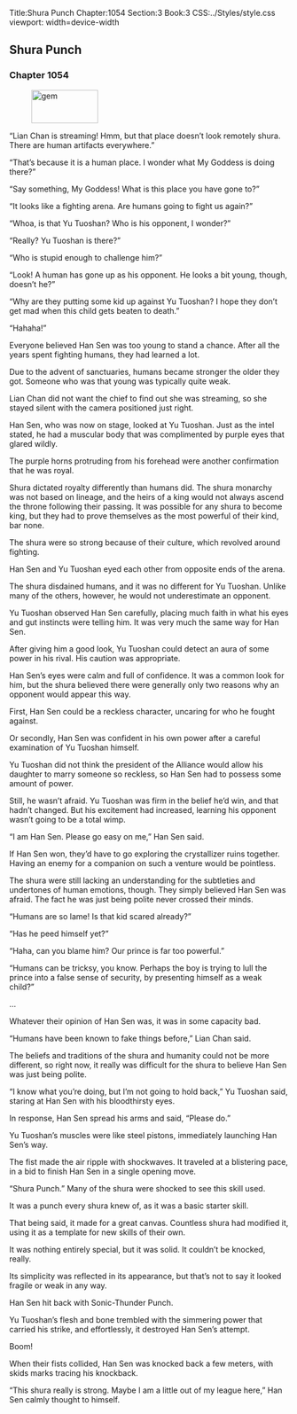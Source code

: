 Title:Shura Punch 
Chapter:1054 
Section:3 
Book:3 
CSS:../Styles/style.css 
viewport: width=device-width
  
## Shura Punch
### Chapter 1054
  
<figure>
	<img src="../Images/gem.gif" alt="gem" id="gem" width="120" height="60" />
</figure>
  

  
“Lian Chan is streaming! Hmm, but that place doesn’t look remotely shura. There are human artifacts everywhere.”

“That’s because it is a human place. I wonder what My Goddess is doing there?”

“Say something, My Goddess! What is this place you have gone to?”

“It looks like a fighting arena. Are humans going to fight us again?”

“Whoa, is that Yu Tuoshan? Who is his opponent, I wonder?”

“Really? Yu Tuoshan is there?”

“Who is stupid enough to challenge him?”

“Look! A human has gone up as his opponent. He looks a bit young, though, doesn’t he?”

“Why are they putting some kid up against Yu Tuoshan? I hope they don’t get mad when this child gets beaten to death.”

“Hahaha!”

Everyone believed Han Sen was too young to stand a chance. After all the years spent fighting humans, they had learned a lot.

Due to the advent of sanctuaries, humans became stronger the older they got. Someone who was that young was typically quite weak.

Lian Chan did not want the chief to find out she was streaming, so she stayed silent with the camera positioned just right.

Han Sen, who was now on stage, looked at Yu Tuoshan. Just as the intel stated, he had a muscular body that was complimented by purple eyes that glared wildly.

The purple horns protruding from his forehead were another confirmation that he was royal.

Shura dictated royalty differently than humans did. The shura monarchy was not based on lineage, and the heirs of a king would not always ascend the throne following their passing. It was possible for any shura to become king, but they had to prove themselves as the most powerful of their kind, bar none.

The shura were so strong because of their culture, which revolved around fighting.

Han Sen and Yu Tuoshan eyed each other from opposite ends of the arena.

The shura disdained humans, and it was no different for Yu Tuoshan. Unlike many of the others, however, he would not underestimate an opponent.

Yu Tuoshan observed Han Sen carefully, placing much faith in what his eyes and gut instincts were telling him. It was very much the same way for Han Sen.

After giving him a good look, Yu Tuoshan could detect an aura of some power in his rival. His caution was appropriate.

Han Sen’s eyes were calm and full of confidence. It was a common look for him, but the shura believed there were generally only two reasons why an opponent would appear this way.

First, Han Sen could be a reckless character, uncaring for who he fought against.

Or secondly, Han Sen was confident in his own power after a careful examination of Yu Tuoshan himself.

Yu Tuoshan did not think the president of the Alliance would allow his daughter to marry someone so reckless, so Han Sen had to possess some amount of power.

Still, he wasn’t afraid. Yu Tuoshan was firm in the belief he’d win, and that hadn’t changed. But his excitement had increased, learning his opponent wasn’t going to be a total wimp.

“I am Han Sen. Please go easy on me,” Han Sen said.

If Han Sen won, they’d have to go exploring the crystallizer ruins together. Having an enemy for a companion on such a venture would be pointless.

The shura were still lacking an understanding for the subtleties and undertones of human emotions, though. They simply believed Han Sen was afraid. The fact he was just being polite never crossed their minds.

“Humans are so lame! Is that kid scared already?”

“Has he peed himself yet?”

“Haha, can you blame him? Our prince is far too powerful.”

“Humans can be tricksy, you know. Perhaps the boy is trying to lull the prince into a false sense of security, by presenting himself as a weak child?”

…

Whatever their opinion of Han Sen was, it was in some capacity bad.

“Humans have been known to fake things before,” Lian Chan said.

The beliefs and traditions of the shura and humanity could not be more different, so right now, it really was difficult for the shura to believe Han Sen was just being polite.

“I know what you’re doing, but I’m not going to hold back,” Yu Tuoshan said, staring at Han Sen with his bloodthirsty eyes.

In response, Han Sen spread his arms and said, “Please do.”

Yu Tuoshan’s muscles were like steel pistons, immediately launching Han Sen’s way.

The fist made the air ripple with shockwaves. It traveled at a blistering pace, in a bid to finish Han Sen in a single opening move.

“Shura Punch.” Many of the shura were shocked to see this skill used.

It was a punch every shura knew of, as it was a basic starter skill.

That being said, it made for a great canvas. Countless shura had modified it, using it as a template for new skills of their own.

It was nothing entirely special, but it was solid. It couldn’t be knocked, really.

Its simplicity was reflected in its appearance, but that’s not to say it looked fragile or weak in any way.

Han Sen hit back with Sonic-Thunder Punch.

Yu Tuoshan’s flesh and bone trembled with the simmering power that carried his strike, and effortlessly, it destroyed Han Sen’s attempt.

Boom!

When their fists collided, Han Sen was knocked back a few meters, with skids marks tracing his knockback.

“This shura really is strong. Maybe I am a little out of my league here,” Han Sen calmly thought to himself.